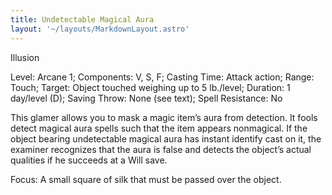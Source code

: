 ```yaml
---
title: Undetectable Magical Aura
layout: '~/layouts/MarkdownLayout.astro'
---
```

Illusion

Level: Arcane 1; Components: V, S, F; Casting Time: Attack action; Range:
Touch; Target: Object touched weighing up to 5 lb./level; Duration: 1
day/level (D); Saving Throw: None (see text); Spell Resistance: No

This glamer allows you to mask a magic item’s aura from detection. It fools
detect magical aura spells such that the item appears nonmagical. If the
object bearing undetectable magical aura has instant identify cast on it, the
examiner recognizes that the aura is false and detects the object’s actual
qualities if he succeeds at a Will save.

Focus: A small square of silk that must be passed over the object.

